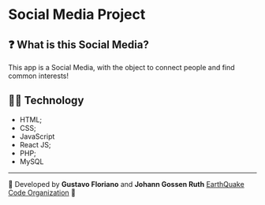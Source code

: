 # Social Media Project

## ❓ What is this Social Media?

This app is a Social Media, with the object to connect people and find common interests!

## 🧑‍💻 Technology

- HTML;
- CSS;
- JavaScript
- React JS;
- PHP;
- MySQL

---

📌 Developed by **Gustavo Floriano** and **Johann Gossen Ruth** <a href="[https://github.com/gfloriano11](https://github.com/Earthquake-Code)">EarthQuake Code Organization</a> 🚀
